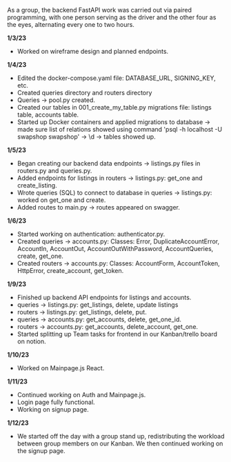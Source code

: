 As a group, the backend FastAPI work was carried out via paired programming, with one person serving as the driver and the other four as the eyes, alternating every one to two hours.

**1/3/23**
- Worked on wireframe design and planned endpoints.

**1/4/23**
- Edited the docker-compose.yaml file: DATABASE_URL, SIGNING_KEY, etc.
- Created queries directory and routers directory
- Queries -> pool.py created.
- Created our tables in 001_create_my_table.py migrations file: listings table, accounts table.
- Started up Docker containers and applied migrations to database -> made sure list of relations showed using command 'psql -h localhost -U swapshop swapshop' -> \d -> tables showed up.

**1/5/23**
- Began creating our backend data endpoints -> listings.py files in routers.py and queries.py.
- Added endpoints for listings in routers -> listings.py: get_one and create_listing.
- Wrote queries (SQL) to connect to database in queries -> listings.py: worked on get_one and create.
- Added routes to main.py -> routes appeared on swagger.

**1/6/23**
- Started working on authentication: authenticator.py.
- Created queries -> accounts.py: Classes: Error, DuplicateAccountError, AccountIn, AccountOut, AccountOutWithPassword, AccountQueries, create, get_one.
- Created routers -> accounts.py: Classes: AccountForm, AccountToken, HttpError, create_account, get_token.

**1/9/23**
- Finished up backend API endpoints for listings and accounts.
- queries -> listings.py: get_listings, delete, update listings
- routers -> listings.py: get_listings, delete, put.
- queries -> accounts.py: get_accounts, delete, get_one_id.
- routers -> accounts.py: get_accounts, delete_account, get_one.
- Started splitting up Team tasks for frontend in our Kanban/trello board on notion.

**1/10/23**
- Worked on Mainpage.js React.

**1/11/23**
- Continued working on Auth and Mainpage.js.
- Login page fully functional.
- Working on signup page.

**1/12/23**
- We started off the day with a group stand up, redistributing the workload between group members on our Kanban. We then continued working on the signup page.
